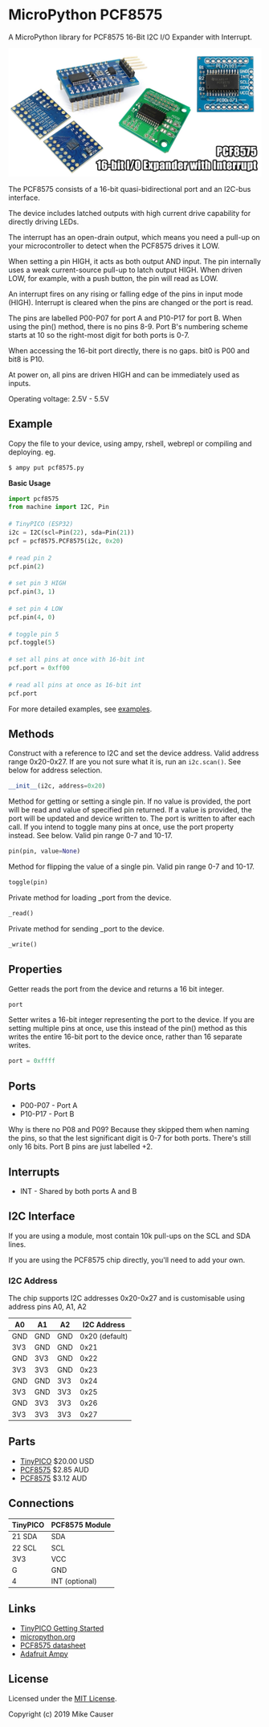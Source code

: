 # MicroPython PCF8575

A MicroPython library for PCF8575 16-Bit I2C I/O Expander with Interrupt.

![demo](docs/demo.jpg)

The PCF8575 consists of a 16-bit quasi-bidirectional port and an I2C-bus interface.

The device includes latched outputs with high current drive capability for directly driving LEDs.

The interrupt has an open-drain output, which means you need a pull-up on your microcontroller
to detect when the PCF8575 drives it LOW.

When setting a pin HIGH, it acts as both output AND input. The pin internally uses a weak
current-source pull-up to latch output HIGH.
When driven LOW, for example, with a push button, the pin will read as LOW.

An interrupt fires on any rising or falling edge of the pins in input mode (HIGH).
Interrupt is cleared when the pins are changed or the port is read.

The pins are labelled P00-P07 for port A and P10-P17 for port B.
When using the pin() method, there is no pins 8-9.
Port B's numbering scheme starts at 10 so the right-most digit for both ports is 0-7.

When accessing the 16-bit port directly, there is no gaps. bit0 is P00 and bit8 is P10.

At power on, all pins are driven HIGH and can be immediately used as inputs.

Operating voltage: 2.5V - 5.5V

## Example

Copy the file to your device, using ampy, rshell, webrepl or compiling and deploying. eg.

```bash
$ ampy put pcf8575.py
```

**Basic Usage**

```python
import pcf8575
from machine import I2C, Pin

# TinyPICO (ESP32)
i2c = I2C(scl=Pin(22), sda=Pin(21))
pcf = pcf8575.PCF8575(i2c, 0x20)

# read pin 2
pcf.pin(2)

# set pin 3 HIGH
pcf.pin(3, 1)

# set pin 4 LOW
pcf.pin(4, 0)

# toggle pin 5
pcf.toggle(5)

# set all pins at once with 16-bit int
pcf.port = 0xff00

# read all pins at once as 16-bit int
pcf.port
```

For more detailed examples, see [examples](/examples).

## Methods

Construct with a reference to I2C and set the device address.
Valid address range 0x20-0x27.
If are you not sure what it is, run an `i2c.scan()`.
See below for address selection.
```python
__init__(i2c, address=0x20)
```

Method for getting or setting a single pin.
If no value is provided, the port will be read and value of specified pin returned.
If a value is provided, the port will be updated and device written to.
The port is written to after each call. If you intend to toggle many pins at once, use the
port property instead. See below.
Valid pin range 0-7 and 10-17.
```python
pin(pin, value=None)
```

Method for flipping the value of a single pin.
Valid pin range 0-7 and 10-17.
```python
toggle(pin)
```

Private method for loading _port from the device.
```python
_read()
```

Private method for sending _port to the device.
```python
_write()
```

## Properties

Getter reads the port from the device and returns a 16 bit integer.
```python
port
```

Setter writes a 16-bit integer representing the port to the device.
If you are setting multiple pins at once, use this instead of the pin() method as
this writes the entire 16-bit port to the device once, rather than 16 separate writes.
```python
port = 0xffff
```

## Ports

* P00-P07 - Port A
* P10-P17 - Port B

Why is there no P08 and P09? Because they skipped them when naming the pins,
so that the lest significant digit is 0-7 for both ports. There's still only 16 bits.
Port B pins are just labelled +2.

## Interrupts

* INT - Shared by both ports A and B

## I2C Interface

If you are using a module, most contain 10k pull-ups on the SCL and SDA lines.

If you are using the PCF8575 chip directly, you'll need to add your own.


### I2C Address

The chip supports I2C addresses 0x20-0x27 and is customisable using address pins A0, A1, A2

A0  | A1  | A2  | I2C Address
----|-----|-----|------------
GND | GND | GND | 0x20 (default)
3V3 | GND | GND | 0x21
GND | 3V3 | GND | 0x22
3V3 | 3V3 | GND | 0x23
GND | GND | 3V3 | 0x24
3V3 | GND | 3V3 | 0x25
GND | 3V3 | 3V3 | 0x26
3V3 | 3V3 | 3V3 | 0x27

## Parts

* [TinyPICO](https://www.tinypico.com/) $20.00 USD
* [PCF8575](https://www.aliexpress.com/item/4000019921959.html) $2.85 AUD
* [PCF8575](https://www.aliexpress.com/item/32811949623.html) $3.12 AUD

## Connections

TinyPICO | PCF8575 Module
-------- | ----------
21 SDA   | SDA
22 SCL   | SCL
3V3      | VCC
G        | GND
4        | INT (optional)

## Links

* [TinyPICO Getting Started](https://www.tinypico.com/gettingstarted)
* [micropython.org](http://micropython.org)
* [PCF8575 datasheet](docs/pcf8575.pdf)
* [Adafruit Ampy](https://learn.adafruit.com/micropython-basics-load-files-and-run-code/install-ampy)

## License

Licensed under the [MIT License](http://opensource.org/licenses/MIT).

Copyright (c) 2019 Mike Causer
